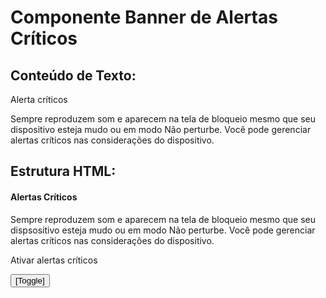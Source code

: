 # Componente Banner de Alertas Críticos 

## Conteúdo de Texto: 
 Alerta críticos 

 Sempre reproduzem som e aparecem na tela de bloqueio mesmo que seu dispositivo esteja mudo ou em modo Não perturbe. Você pode gerenciar alertas críticos nas considerações do dispositivo.

 ## Estrutura HTML: 

<article class ="alertas-criticos-banner" >
    <div class ="alertas-criticos-info">
        <h4>Alertas Críticos</h4>
        <p>Sempre reproduzem som e aparecem na tela de bloqueio mesmo que seu dispsositivo esteja mudo ou em modo Não perturbe. Você pode gerenciar alertas críticos nas considerações do dispositivo.<p>
     </div>
     <div class="alertas-criticos-action">
        <p>Ativar alertas críticos</p>
        <button>[Toggle]</button> 
     </div>
</article>


